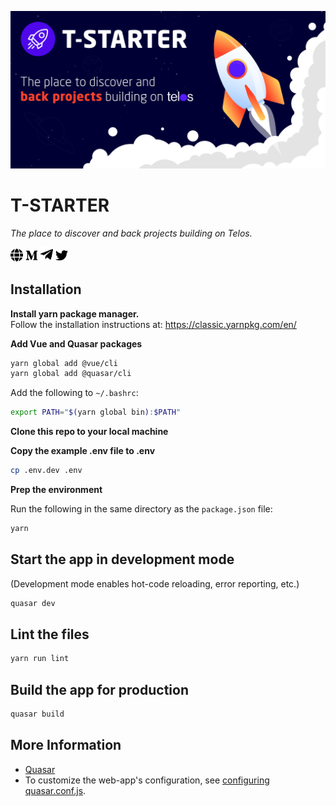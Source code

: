 ![main banner](public/tstarterbanner.png)

# T-STARTER

_The place to discover and back projects building on Telos._

[<img src="public/icons/fa/globe-solid.svg" width="20">](https://app.tstarter.io/)
[<img src="public/icons/fa/medium-m-brands.svg" width="20">](https://medium.com/@t-starter)
[<img src="public/icons/fa/telegram-plane-brands.svg" width="20">](https://t.me/tstarterio)
[<img src="public/icons/fa/twitter-brands.svg" width="20">](https://twitter.com/T_StarterToken)

## Installation

**Install yarn package manager.**  
Follow the installation instructions at:
https://classic.yarnpkg.com/en/

**Add Vue and Quasar packages**

```bash
yarn global add @vue/cli
yarn global add @quasar/cli
```

Add the following to `~/.bashrc`:  
```bash
export PATH="$(yarn global bin):$PATH"
```

**Clone this repo to your local machine**

**Copy the example .env file to .env**

```bash
cp .env.dev .env
```

**Prep the environment**

Run the following in the same directory as the `package.json` file:

```bash
yarn
```

## Start the app in development mode

(Development mode enables hot-code reloading, error reporting, etc.)

```bash
quasar dev
```

## Lint the files

```bash
yarn run lint
```

## Build the app for production

```bash
quasar build
```

## More Information

- [Quasar](https://quasar.dev/)
- To customize the web-app's configuration, see [configuring quasar.conf.js](https://quasar.dev/quasar-cli/quasar-conf-js).
